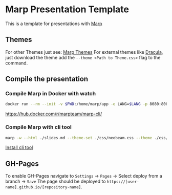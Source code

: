# Marp Presentation Template
This is a template for presentations with [Marp](https://github.com/marp-team/marp)

## Themes
For other Themes just see: [Marp Themes](https://github.com/marp-team/marp-core/blob/main/themes/README.md)
For external themes like [Dracula](https://github.com/dracula/marp), just download the theme add the ```--theme <Path to Theme.css>``` flag to the command.

## Compile the presentation
### Compile Marp in Docker with watch 
```Bash
docker run --rm --init -v $PWD:/home/marp/app -e LANG=$LANG -p 8080:8080 -p 37717:37717 marpteam/marp-cli -w --html ./slides.md
```
https://hub.docker.com/r/marpteam/marp-cli/

### Compile Marp with cli tool
```Bash
marp -w --html ./slides.md --theme-set ./css/neobeam.css --theme ./css/neobeam-csek.css
```
[Install cli tool](https://github.com/marp-team/marp-cli?tab=readme-ov-file#install)

## GH-Pages
To enable GH-Pages navigate to `Settings` -> `Pages` -> Select deploy from a branch -> `Save`
The page should be deployed to `https://[user-name].github.io/[repository-name]`.
